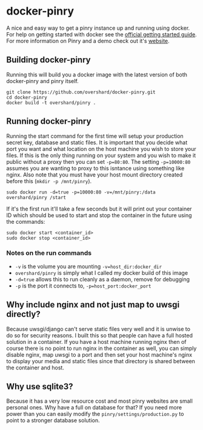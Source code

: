 # docker-pinry

A nice and easy way to get a pinry instance up and running using docker. For
help on getting started with docker see the [official getting started guide][0].
For more information on Pinry and a demo check out it's [website][1].


## Building docker-pinry

Running this will build you a docker image with the latest version of both
docker-pinry and pinry itself.

    git clone https://github.com/overshard/docker-pinry.git
    cd docker-pinry
    docker build -t overshard/pinry .


## Running docker-pinry

Running the start command for the first time will setup your production secret
key, database and static files. It is important that you decide what port you
want and what location on the host machine you wish to store your files. If this
is the only thing running on your system and you wish to make it public without
a proxy then you can set `-p=80:80`. The setting `-p=10000:80` assumes you are
wanting to proxy to this isntance using something like nginx. Also note that you
must have your host mount directory created before this (`mkdir -p /mnt/pinry`).

    sudo docker run -d=true -p=10000:80 -v=/mnt/pinry:/data overshard/pinry /start

If it's the first run it'll take a few seconds but it will print out your
container ID which should be used to start and stop the container in the future
using the commands:

    sudo docker start <container_id>
    sudo docker stop <container_id>


### Notes on the run commands

 + `-v` is the volume you are mounting `-v=host_dir:docker_dir`
 + `overshard/pinry` is simply what I called my docker build of this image
 + `-d=true` allows this to run cleanly as a daemon, remove for debugging
 + `-p` is the port it connects to, `-p=host_port:docker_port`


## Why include nginx and not just map to uwsgi directly?

Because uwsgi/django can't serve static files very well and it is unwise to do
so for security reasons. I built this so that people can have a full hosted
solution in a container. If you have a host machine running nginx then of course
there is no point to run nginx in the container as well, you can simply disable
nginx, map uwsgi to a port and then set your host machine's nginx to display
your media and static files since that directory is shared between the container
and host.

## Why use sqlite3?

Because it has a very low resource cost and most pinry websites are small
personal ones. Why have a full on database for that? If you need more power
than you can easily modify the `pinry/settings/production.py` to point to a
stronger database solution.


[0]: http://www.docker.io/gettingstarted/
[1]: http://getpinry.com/

